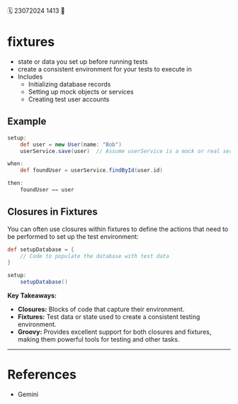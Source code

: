 🗓️ 23072024 1413
📎

# fixtures
- state or data you set up before running tests
- create a consistent environment for your tests to execute in
- Includes
    - Initializing database records
    - Setting up mock objects or services
    - Creating test user accounts

## Example

```groovy
setup:
    def user = new User(name: "Bob")
    userService.save(user)  // Assume userService is a mock or real service

when:
    def foundUser = userService.findById(user.id)

then:
    foundUser == user
```

## Closures in Fixtures

You can often use closures within fixtures to define the actions that need to be performed to set up the test environment:

```groovy
def setupDatabase = { 
    // Code to populate the database with test data
}

setup:
    setupDatabase() 
```
**Key Takeaways:**

- **Closures:** Blocks of code that capture their environment.
- **Fixtures:** Test data or state used to create a consistent testing environment.
- **Groovy:** Provides excellent support for both closures and fixtures, making them powerful tools for testing and other tasks.

---

# References
- Gemini
